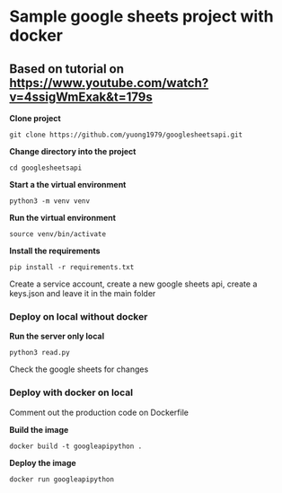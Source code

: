 # Sample google sheets project with docker

## Based on tutorial on  https://www.youtube.com/watch?v=4ssigWmExak&t=179s

**Clone project**

`git clone https://github.com/yuong1979/googlesheetsapi.git`

**Change directory into the project**

`cd googlesheetsapi`

**Start a the virtual environment**

`python3 -m venv venv`

**Run the virtual environment**

`source venv/bin/activate`

**Install the requirements**

`pip install -r requirements.txt`

Create a service account, create a new google sheets api, create a keys.json and leave it in the main folder

### Deploy on local without docker

**Run the server only local**

`python3 read.py`

Check the google sheets for changes


### Deploy with docker on local

Comment out the production code on Dockerfile

**Build the image**

`docker build -t googleapipython .`

**Deploy the image**

`docker run googleapipython`
